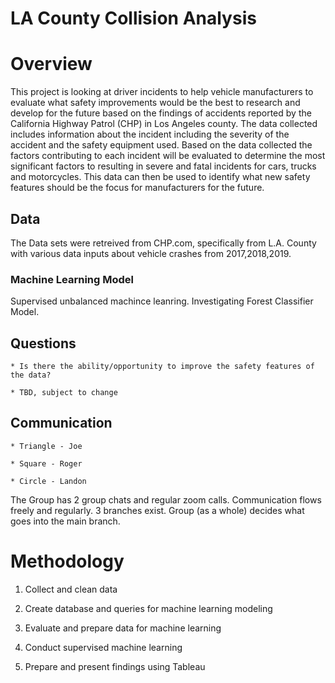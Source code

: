 # LA County Collision Analysis

# Overview

This project is looking at driver incidents to help vehicle manufacturers to evaluate what safety improvements would be the best to research and develop for the future based on the findings of accidents reported by the California Highway Patrol (CHP) in Los Angeles county.  The data collected includes information about the incident including the severity of the accident and the safety equipment used.  Based on the data collected the factors contributing to each incident will be evaluated to determine the most significant factors to resulting in severe and fatal incidents for cars, trucks and motorcycles.  This data can then be used to identify what new safety features should be the focus for manufacturers for the future.  

## Data
The Data sets were retreived from CHP.com, specifically from L.A. County with various data inputs about vehicle crashes from 2017,2018,2019.


### Machine Learning Model
Supervised unbalanced machince leanring. Investigating Forest Classifier Model.  

## Questions
    * Is there the ability/opportunity to improve the safety features of the data?
    
    * TBD, subject to change  

## Communication
    
    * Triangle - Joe
    
    * Square - Roger
    
    * Circle - Landon

The Group has 2 group chats and regular zoom calls. Communication flows freely and regularly.  3 branches exist. Group (as a whole) decides what goes into the main branch.

# Methodology

1. Collect and clean data

2. Create database and queries for machine learning modeling

3. Evaluate and prepare data for machine learning

4. Conduct supervised machine learning 

5. Prepare and present findings using Tableau



